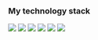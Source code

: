 ### My technology stack
<img src= "https://img.shields.io/badge/HTML-black?style=for-the-badge&logo=html5&logoColor=orange" />
<img src= "https://img.shields.io/badge/CSS-whitesmoke?style=for-the-badge&logo=css3&logoColor=blue" />
<img src= "https://img.shields.io/badge/Javascript-gray?style=for-the-badge&logo=javascript&logoColor=yellow" />
<img src= "https://img.shields.io/badge/Typescript-gray?style=for-the-badge&logo=typescript&logoColor=blue" />
<img src= "https://img.shields.io/badge/React-gray?style=for-the-badge&logo=react&logoColor=blue" />
<img src= "https://img.shields.io/badge/Git-whitesmoke?style=for-the-badge&logo=git&logoColor=orange" />
